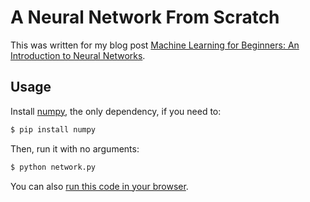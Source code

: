 # A Neural Network From Scratch
This was written for my blog post [Machine Learning for Beginners: An Introduction to Neural Networks](https://victorzhou.com/blog/intro-to-neural-networks/).

## Usage

Install [numpy](http://www.numpy.org/), the only dependency, if you need to:

```bash
$ pip install numpy
```

Then, run it with no arguments:

```bash
$ python network.py
```

You can also [run this code in your browser](https://repl.it/@vzhou842/An-Introduction-to-Neural-Networks).
